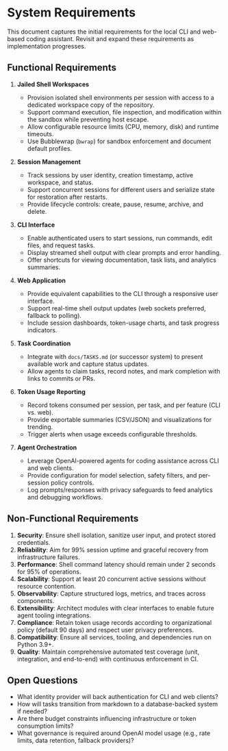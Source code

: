 # System Requirements

This document captures the initial requirements for the local CLI and web-based coding assistant. Revisit and expand these requirements as implementation progresses.

## Functional Requirements
1. **Jailed Shell Workspaces**
   - Provision isolated shell environments per session with access to a dedicated workspace copy of the repository.
   - Support command execution, file inspection, and modification within the sandbox while preventing host escape.
   - Allow configurable resource limits (CPU, memory, disk) and runtime timeouts.
   - Use Bubblewrap (`bwrap`) for sandbox enforcement and document default profiles.

2. **Session Management**
   - Track sessions by user identity, creation timestamp, active workspace, and status.
   - Support concurrent sessions for different users and serialize state for restoration after restarts.
   - Provide lifecycle controls: create, pause, resume, archive, and delete.

3. **CLI Interface**
   - Enable authenticated users to start sessions, run commands, edit files, and request tasks.
   - Display streamed shell output with clear prompts and error handling.
   - Offer shortcuts for viewing documentation, task lists, and analytics summaries.

4. **Web Application**
   - Provide equivalent capabilities to the CLI through a responsive user interface.
   - Support real-time shell output updates (web sockets preferred, fallback to polling).
   - Include session dashboards, token-usage charts, and task progress indicators.

5. **Task Coordination**
   - Integrate with `docs/TASKS.md` (or successor system) to present available work and capture status updates.
   - Allow agents to claim tasks, record notes, and mark completion with links to commits or PRs.

6. **Token Usage Reporting**
   - Record tokens consumed per session, per task, and per feature (CLI vs. web).
   - Provide exportable summaries (CSV/JSON) and visualizations for trending.
   - Trigger alerts when usage exceeds configurable thresholds.

7. **Agent Orchestration**
   - Leverage OpenAI-powered agents for coding assistance across CLI and web clients.
   - Provide configuration for model selection, safety filters, and per-session policy controls.
   - Log prompts/responses with privacy safeguards to feed analytics and debugging workflows.

## Non-Functional Requirements
1. **Security**: Ensure shell isolation, sanitize user input, and protect stored credentials.
2. **Reliability**: Aim for 99% session uptime and graceful recovery from infrastructure failures.
3. **Performance**: Shell command latency should remain under 2 seconds for 95% of operations.
4. **Scalability**: Support at least 20 concurrent active sessions without resource contention.
5. **Observability**: Capture structured logs, metrics, and traces across components.
6. **Extensibility**: Architect modules with clear interfaces to enable future agent tooling integrations.
7. **Compliance**: Retain token usage records according to organizational policy (default 90 days) and respect user privacy preferences.
8. **Compatibility**: Ensure all services, tooling, and dependencies run on Python 3.9+.
9. **Quality**: Maintain comprehensive automated test coverage (unit, integration, and end-to-end) with continuous enforcement in CI.

## Open Questions
- What identity provider will back authentication for CLI and web clients?
- How will tasks transition from markdown to a database-backed system if needed?
- Are there budget constraints influencing infrastructure or token consumption limits?
- What governance is required around OpenAI model usage (e.g., rate limits, data retention, fallback providers)?
